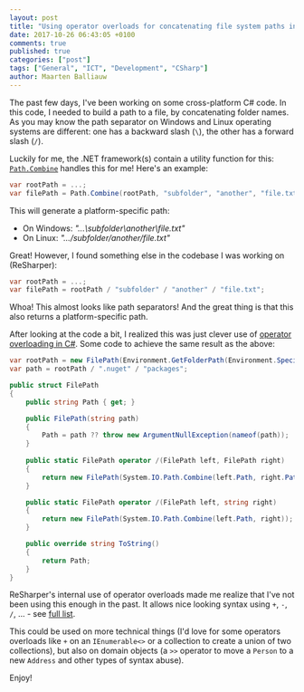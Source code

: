 ```yaml
---
layout: post
title: "Using operator overloads for concatenating file system paths in CSharp"
date: 2017-10-26 06:43:05 +0100
comments: true
published: true
categories: ["post"]
tags: ["General", "ICT", "Development", "CSharp"]
author: Maarten Balliauw
---
```


The past few days, I've been working on some cross-platform C# code. In this code, I needed to build a path to a file, by concatenating folder names. As you may know the path separator on Windows and Linux operating systems are different: one has a backward slash (`\`), the other has a forward slash (`/`).

Luckily for me, the .NET framework(s) contain a utility function for this: [`Path.Combine`](https://msdn.microsoft.com/en-us/library/system.io.path.combine) handles this for me! Here's an example:

```csharp
var rootPath = ...;
var filePath = Path.Combine(rootPath, "subfolder", "another", "file.txt");
```

This will generate a platform-specific path:
* On Windows: *"...\subfolder\another\file.txt"*
* On Linux: *".../subfolder/another/file.txt"*

Great! However, I found something else in the codebase I was working on (ReSharper):

```csharp
var rootPath = ...;
var filePath = rootPath / "subfolder" / "another" / "file.txt";
```

Whoa! This almost looks like path separators! And the great thing is that this also returns a platform-specific path.

After looking at the code a bit, I realized this was just clever use of [operator overloading in C#](https://docs.microsoft.com/en-us/dotnet/csharp/programming-guide/statements-expressions-operators/overloadable-operators). Some code to achieve the same result as the above:


```csharp
var rootPath = new FilePath(Environment.GetFolderPath(Environment.SpecialFolder.UserProfile));
var path = rootPath / ".nuget" / "packages";

public struct FilePath
{
    public string Path { get; }

    public FilePath(string path)
    {
        Path = path ?? throw new ArgumentNullException(nameof(path));
    }
        
    public static FilePath operator /(FilePath left, FilePath right)
    {
        return new FilePath(System.IO.Path.Combine(left.Path, right.Path));
    }

    public static FilePath operator /(FilePath left, string right)
    {
        return new FilePath(System.IO.Path.Combine(left.Path, right));
    }

    public override string ToString()
    {
        return Path;
    }
}
```

ReSharper's internal use of operator overloads made me realize that I've not been using this enough in the past. It allows nice looking syntax using `+`, `-`, `/`, ... - see [full list](https://docs.microsoft.com/en-us/dotnet/csharp/programming-guide/statements-expressions-operators/overloadable-operators).

This could be used on more technical things (I'd love for some operators overloads like `+` on an `IEnumerable<>` or a collection to create a union of two collections), but also on domain objects (a `>>` operator to move a `Person` to a new `Address` and other types of syntax abuse).

Enjoy!
